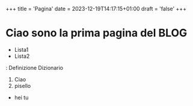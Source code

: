 +++
title = 'Pagina'
date = 2023-12-19T14:17:15+01:00
draft = 'false'
+++

# Ciao sono la prima pagina del BLOG

- Lista1
- Lista2

: Definizione Dizionario

1. Ciao
2. pisello

* hei tu

